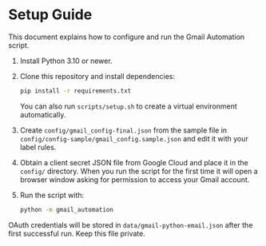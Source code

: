 # Setup Guide

This document explains how to configure and run the Gmail Automation script.

1. Install Python 3.10 or newer.
1. Clone this repository and install dependencies:

   ```bash
   pip install -r requirements.txt
   ```

   You can also run `scripts/setup.sh` to create a virtual environment automatically.
1. Create `config/gmail_config-final.json` from the sample file in `config/config-sample/gmail_config.sample.json` and edit it with
   your label rules.
1. Obtain a client secret JSON file from Google Cloud and place it in the
   `config/` directory. When you run the script for the first time it will open a
   browser window asking for permission to access your Gmail account.
1. Run the script with:

   ```bash
   python -m gmail_automation
   ```

OAuth credentials will be stored in `data/gmail-python-email.json` after the first
successful run. Keep this file private.
